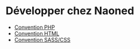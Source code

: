 # Développer chez Naoned

- [Convention PHP](docs/convention.md)
- [Convention HTML](docs/html/readme.md)
- [Convention SASS/CSS](docs/sass-css/readme.md)
